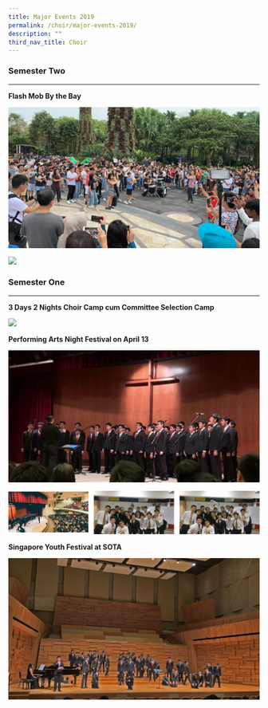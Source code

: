 ```yaml
---
title: Major Events 2019
permalink: /choir/major-events-2019/
description: ""
third_nav_title: Choir
---
```

### Semester Two

* * *

**Flash Mob By the Bay**

![](/images/HPTZ4622-1350x759.jpg)

![](/images/choir%201.png)

### Semester One

* * *
**3 Days 2 Nights Choir Camp cum Committee Selection Camp**

![](/images/choir%202.png)

**Performing Arts Night Festival on April 13**

![](/images/vlcsnap-2020-01-03-02h49m22s420-a.png)

![](/images/choir%203.png)

**Singapore Youth Festival at SOTA**

![](/images/IMG_8960a-1350x762.jpg)